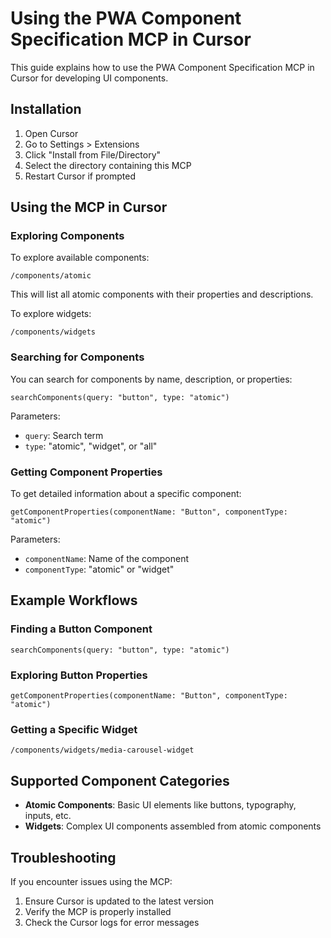 # Using the PWA Component Specification MCP in Cursor

This guide explains how to use the PWA Component Specification MCP in Cursor for developing UI components.

## Installation

1. Open Cursor
2. Go to Settings > Extensions
3. Click "Install from File/Directory"
4. Select the directory containing this MCP
5. Restart Cursor if prompted

## Using the MCP in Cursor

### Exploring Components

To explore available components:

```
/components/atomic
```

This will list all atomic components with their properties and descriptions.

To explore widgets:

```
/components/widgets
```

### Searching for Components

You can search for components by name, description, or properties:

```
searchComponents(query: "button", type: "atomic")
```

Parameters:
- `query`: Search term
- `type`: "atomic", "widget", or "all"

### Getting Component Properties

To get detailed information about a specific component:

```
getComponentProperties(componentName: "Button", componentType: "atomic")
```

Parameters:
- `componentName`: Name of the component
- `componentType`: "atomic" or "widget"

## Example Workflows

### Finding a Button Component

```
searchComponents(query: "button", type: "atomic")
```

### Exploring Button Properties

```
getComponentProperties(componentName: "Button", componentType: "atomic")
```

### Getting a Specific Widget

```
/components/widgets/media-carousel-widget
```

## Supported Component Categories

- **Atomic Components**: Basic UI elements like buttons, typography, inputs, etc.
- **Widgets**: Complex UI components assembled from atomic components

## Troubleshooting

If you encounter issues using the MCP:

1. Ensure Cursor is updated to the latest version
2. Verify the MCP is properly installed
3. Check the Cursor logs for error messages 